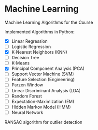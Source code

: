 # Machine Learning
Machine Learning Algorithms for the Course

Implemented Algorithms in Python:
- [X] Linear Regression
- [ ] Logistic Regression
- [X] K-Nearest Neighbors (KNN)
- [ ] Decision Tree
- [ ] K-Means
- [X] Principal Component Analysis (PCA)
- [ ] Support Vector Machine (SVM)
- [ ] Feature Selection (Engineering)
- [ ] Parzen Window
- [ ] Linear Discriminant Analysis (LDA)
- [ ] Random Forest
- [ ] Expectation-Maximization (EM)
- [ ] Hidden Markov Model (HMM)
- [ ] Neural Network

RANSAC algorithm for outlier detection
